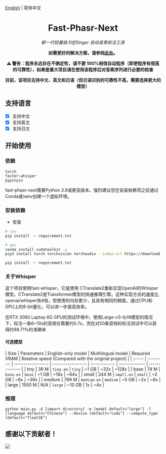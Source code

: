 [English](/README.md) | 简体中文

<div align="center">

<h1>Fast-Phasr-Next</h1>

<i>新一代轻量级 DiffSinger 自动音素标注工具</i>

<b>如需更好的解决方案，请参阅[此处](https://github.com/wolfgitpr/LyricFA)。</b>

<b>⚠️ 警告：程序永远存在不确定性，请不要 100%相信自动程序（即使程序有很高的可靠性），如果是重大项目请在使用该程序后对音素序列进行必要的检查</b>

<b> 目前，该项目支持中文、英文和日语（但日语识别的可靠性不高，需要选择更大的模型）</b>

</div>

## 支持语言

- [x] 支持中文
- [x] 支持英文
- [x] 支持日文

## 开始使用

### 依赖

```
torch
faster-whisper
pypinyin
```

fast-phasr-next需要Python 3.8或更高版本。强烈建议您在安装依赖项之前通过Conda或venv创建一个虚拟环境。

### 安装依赖

- 安装

```bash
# cpu
pip install -r requirement.txt

# gpu
conda install cudatoolkit -y
pip3 install torch torchvision torchaudio --index-url https://download.pytorch.org/whl/cu118

pip install -r requirement.txt
```

### 关于Whisper

这个项目使用fast-whisper，它是使用 CTranslate2重新实现OpenAI的Whisper模型，CTranslate2是Transformer模型的快速推理引擎。这种实现方式的速度比openai/whisper快4倍，但使用的内存更少，且具有相同的精度。通过CPU和GPU上的8-bit量化，可以进一步提高效率。

在RTX 3060 Laptop 6G GPU的测试环境中，使用Large-v3-fp16模型的情况下，标注一条6~10s的音频仅需要约0.7s，而在对50条音频的标注测试中可以获得约98.71%的准确率

#### 可选模型

|  Size  | Parameters | English-only model | Multilingual model | Required VRAM | Relative speed (Compared with the original project) |
| :----: | :--------: | :----------------: | :----------------: | :-----------: | :------------: | :------------: |
|  tiny  |    39 M    |     `tiny.en`      |       `tiny`       |     ~1 GB     |      ~32x      |      ~128x     |
|  base  |    74 M    |     `base.en`      |       `base`       |     ~1 GB     |      ~16x      |      ~64x      |
|  small |   244 M    |     `small.en`     |      `small`       |     ~2 GB     |      ~6x       |      ~36x      |
| medium |   769 M    |    `medium.en`     |      `medium`      |     ~5 GB     |      ~2x       |      ~8x       |
| large  |   1550 M   |        N/A         |      `large`       |    ~10 GB     |       1x       |      ~4x       |

### 推理

```
python main.py -d [import directory] -m [model default="large"] -l [language default="Chinese"] --device [default="cuda"] --compute_type [default="float16"]
```

## 感谢以下贡献者！

<a href="https://github.com/StarDawn-VirtualSinger/fast-phasr-next/contributors">
  <img src="https://contrib.rocks/image?repo=StarDawn-VirtualSinger/fast-phasr-next" />
</a>
